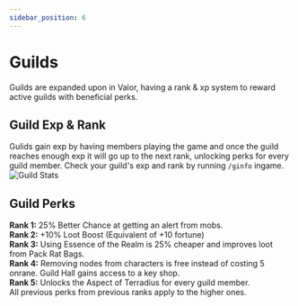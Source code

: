 ```yaml
---
sidebar_position: 6
---
```


# Guilds
Guilds are expanded upon in Valor, having a rank & xp system to reward active guilds with beneficial perks.

## Guild Exp & Rank
Gulids gain exp by having members playing the game and once the guild reaches enough exp it will go up to the next rank, unlocking perks for every guild member. Check your guild's exp and rank by running `/ginfo` ingame.  
![Guild Stats](https://i.imgur.com/9btEeSe.png)

## Guild Perks
**Rank 1:** 25% Better Chance at getting an alert from mobs.  
**Rank 2:** +10% Loot Boost (Equivalent of +10 fortune)  
**Rank 3:** Using Essence of the Realm is 25% cheaper and improves loot from Pack Rat Bags.  
**Rank 4:** Removing nodes from characters is free instead of costing 5 onrane. Guild Hall gains access to a key shop.  
**Rank 5:** Unlocks the Aspect of Terradius for every guild member.  
All previous perks from previous ranks apply to the higher ones.